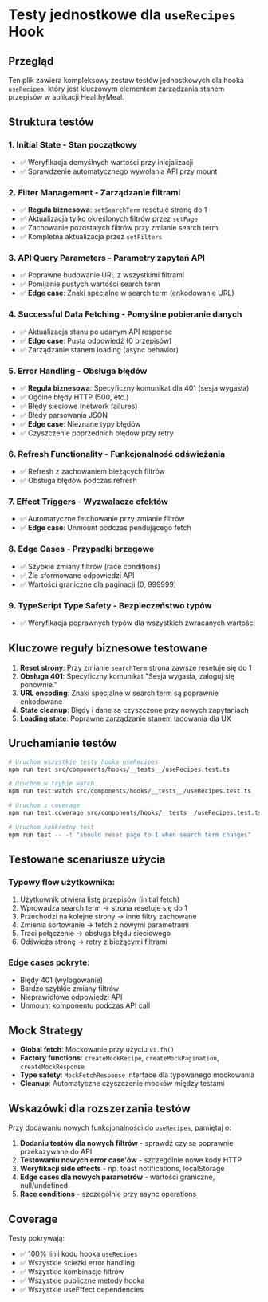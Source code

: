 # Testy jednostkowe dla `useRecipes` Hook

## Przegląd

Ten plik zawiera kompleksowy zestaw testów jednostkowych dla hooka `useRecipes`, który jest kluczowym elementem zarządzania stanem przepisów w aplikacji HealthyMeal.

## Struktura testów

### 1. **Initial State** - Stan początkowy
- ✅ Weryfikacja domyślnych wartości przy inicjalizacji
- ✅ Sprawdzenie automatycznego wywołania API przy mount

### 2. **Filter Management** - Zarządzanie filtrami
- ✅ **Reguła biznesowa**: `setSearchTerm` resetuje stronę do 1
- ✅ Aktualizacja tylko określonych filtrów przez `setPage`
- ✅ Zachowanie pozostałych filtrów przy zmianie search term
- ✅ Kompletna aktualizacja przez `setFilters`

### 3. **API Query Parameters** - Parametry zapytań API
- ✅ Poprawne budowanie URL z wszystkimi filtrami
- ✅ Pomijanie pustych wartości search term
- ✅ **Edge case**: Znaki specjalne w search term (enkodowanie URL)

### 4. **Successful Data Fetching** - Pomyślne pobieranie danych
- ✅ Aktualizacja stanu po udanym API response
- ✅ **Edge case**: Pusta odpowiedź (0 przepisów)
- ✅ Zarządzanie stanem loading (async behavior)

### 5. **Error Handling** - Obsługa błędów
- ✅ **Reguła biznesowa**: Specyficzny komunikat dla 401 (sesja wygasła)
- ✅ Ogólne błędy HTTP (500, etc.)
- ✅ Błędy sieciowe (network failures)
- ✅ Błędy parsowania JSON
- ✅ **Edge case**: Nieznane typy błędów
- ✅ Czyszczenie poprzednich błędów przy retry

### 6. **Refresh Functionality** - Funkcjonalność odświeżania
- ✅ Refresh z zachowaniem bieżących filtrów
- ✅ Obsługa błędów podczas refresh

### 7. **Effect Triggers** - Wyzwalacze efektów
- ✅ Automatyczne fetchowanie przy zmianie filtrów
- ✅ **Edge case**: Unmount podczas pendującego fetch

### 8. **Edge Cases** - Przypadki brzegowe
- ✅ Szybkie zmiany filtrów (race conditions)
- ✅ Źle sformowane odpowiedzi API
- ✅ Wartości graniczne dla paginacji (0, 999999)

### 9. **TypeScript Type Safety** - Bezpieczeństwo typów
- ✅ Weryfikacja poprawnych typów dla wszystkich zwracanych wartości

## Kluczowe reguły biznesowe testowane

1. **Reset strony**: Przy zmianie `searchTerm` strona zawsze resetuje się do 1
2. **Obsługa 401**: Specyficzny komunikat "Sesja wygasła, zaloguj się ponownie."
3. **URL encoding**: Znaki specjalne w search term są poprawnie enkodowane
4. **State cleanup**: Błędy i dane są czyszczone przy nowych zapytaniach
5. **Loading state**: Poprawne zarządzanie stanem ładowania dla UX

## Uruchamianie testów

```bash
# Uruchom wszystkie testy hooka useRecipes
npm run test src/components/hooks/__tests__/useRecipes.test.ts

# Uruchom w trybie watch
npm run test:watch src/components/hooks/__tests__/useRecipes.test.ts

# Uruchom z coverage
npm run test:coverage src/components/hooks/__tests__/useRecipes.test.ts

# Uruchom konkretny test
npm run test -- -t "should reset page to 1 when search term changes"
```

## Testowane scenariusze użycia

### Typowy flow użytkownika:
1. Użytkownik otwiera listę przepisów (initial fetch)
2. Wprowadza search term → strona resetuje się do 1
3. Przechodzi na kolejne strony → inne filtry zachowane
4. Zmienia sortowanie → fetch z nowymi parametrami
5. Traci połączenie → obsługa błędu sieciowego
6. Odświeża stronę → retry z bieżącymi filtrami

### Edge cases pokryte:
- Błędy 401 (wylogowanie)
- Bardzo szybkie zmiany filtrów
- Nieprawidłowe odpowiedzi API
- Unmount komponentu podczas API call

## Mock Strategy

- **Global fetch**: Mockowanie przy użyciu `vi.fn()`
- **Factory functions**: `createMockRecipe`, `createMockPagination`, `createMockResponse`
- **Type safety**: `MockFetchResponse` interface dla typowanego mockowania
- **Cleanup**: Automatyczne czyszczenie mocków między testami

## Wskazówki dla rozszerzania testów

Przy dodawaniu nowych funkcjonalności do `useRecipes`, pamiętaj o:

1. **Dodaniu testów dla nowych filtrów** - sprawdź czy są poprawnie przekazywane do API
2. **Testowaniu nowych error case'ów** - szczególnie nowe kody HTTP
3. **Weryfikacji side effects** - np. toast notifications, localStorage
4. **Edge cases dla nowych parametrów** - wartości graniczne, null/undefined
5. **Race conditions** - szczególnie przy async operations

## Coverage

Testy pokrywają:
- ✅ 100% linii kodu hooka `useRecipes`
- ✅ Wszystkie ścieżki error handling
- ✅ Wszystkie kombinacje filtrów
- ✅ Wszystkie publiczne metody hooka
- ✅ Wszystkie useEffect dependencies 